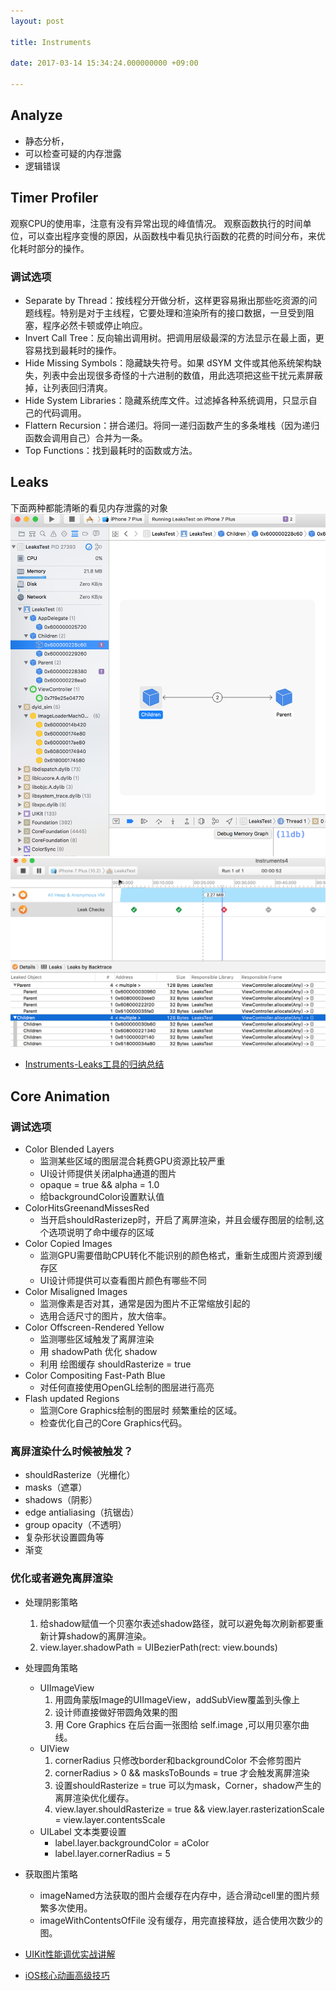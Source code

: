 ```yaml
---
layout: post

title: Instruments

date: 2017-03-14 15:34:24.000000000 +09:00

---
```



##  Analyze
+ 静态分析，
+ 可以检查可疑的内存泄露
+ 逻辑错误

## Timer Profiler
观察CPU的使用率，注意有没有异常出现的峰值情况。
观察函数执行的时间单位，可以查出程序变慢的原因，从函数栈中看见执行函数的花费的时间分布，来优化耗时部分的操作。
### 调试选项
+ Separate by Thread：按线程分开做分析，这样更容易揪出那些吃资源的问题线程。特别是对于主线程，它要处理和渲染所有的接口数据，一旦受到阻塞，程序必然卡顿或停止响应。
+ Invert Call Tree：反向输出调用树。把调用层级最深的方法显示在最上面，更容易找到最耗时的操作。
+ Hide Missing Symbols：隐藏缺失符号。如果 dSYM 文件或其他系统架构缺失，列表中会出现很多奇怪的十六进制的数值，用此选项把这些干扰元素屏蔽掉，让列表回归清爽。
+ Hide System Libraries：隐藏系统库文件。过滤掉各种系统调用，只显示自己的代码调用。
+ Flattern Recursion：拼合递归。将同一递归函数产生的多条堆栈（因为递归函数会调用自己）合并为一条。
+ Top Functions：找到最耗时的函数或方法。

## Leaks
下面两种都能清晰的看见内存泄露的对象
![](/assets/images/WX20170507-134808@2x.png)
![](/assets/images/WX20170507-134307@2x.png)

+ [Instruments-Leaks工具的归纳总结](http://www.cocoachina.com/ios/20161013/17759.html)
## Core Animation

### 调试选项
+ Color Blended Layers 
	+ 监测某些区域的图层混合耗费GPU资源比较严重
	+ UI设计师提供关闭alpha通道的图片
	+ opaque = true && alpha = 1.0
	+ 给backgroundColor设置默认值
+ ColorHitsGreenandMissesRed
	+ 当开启shouldRasterizep时，开启了离屏渲染，并且会缓存图层的绘制,这个选项说明了命中缓存的区域
+ Color Copied Images
	+ 监测GPU需要借助CPU转化不能识别的颜色格式，重新生成图片资源到缓存区
	+ UI设计师提供可以查看图片颜色有哪些不同
+ Color Misaligned Images
	+ 监测像素是否对其，通常是因为图片不正常缩放引起的
	+ 选用合适尺寸的图片，放大倍率。
+ Color Offscreen-Rendered Yellow
	+ 监测哪些区域触发了离屏渲染
	+ 用 shadowPath 优化 shadow
	+ 利用 绘图缓存 shouldRasterize = true
+ Color Compositing Fast-Path Blue
	+ 对任何直接使用OpenGL绘制的图层进行高亮 
+ Flash updated Regions
	+ 监测Core Graphics绘制的图层时 频繁重绘的区域。 
	+ 检查优化自己的Core Graphics代码。

### 离屏渲染什么时候被触发？

+ shouldRasterize（光栅化）
+ masks（遮罩）
+ shadows（阴影）
+ edge antialiasing（抗锯齿）
+ group opacity（不透明）
+ 复杂形状设置圆角等
+ 渐变

### 优化或者避免离屏渲染

+ 处理阴影策略
	1. 给shadow赋值一个贝塞尔表述shadow路径，就可以避免每次刷新都要重新计算shadow的离屏渲染。
	2. view.layer.shadowPath = UIBezierPath(rect: view.bounds)
+ 处理圆角策略
	+ UIImageView 
		1. 用圆角蒙版Image的UIImageView，addSubView覆盖到头像上
		2. 设计师直接做好带圆角效果的图
		3. 用 Core Graphics 在后台画一张图给 self.image ,可以用贝塞尔曲线。
	+ UIView 
		1. cornerRadius 只修改border和backgroundColor 不会修剪图片
		2. cornerRadius > 0 && masksToBounds = true  才会触发离屏渲染
		3. 设置shouldRasterize = true 可以为mask，Corner，shadow产生的离屏渲染优化缓存。
		4.  view.layer.shouldRasterize = true && view.layer.rasterizationScale = view.layer.contentsScale
	+ UILabel 文本类要设置
		+ label.layer.backgroundColor = aColor
		+ label.layer.cornerRadius = 5
+ 获取图片策略
	+ imageNamed方法获取的图片会缓存在内存中，适合滑动cell里的图片频繁多次使用。
	+ imageWithContentsOfFile 没有缓存，用完直接释放，适合使用次数少的图。

+ [UIKit性能调优实战讲解](http://www.jianshu.com/p/619cf14640f3)
+ [iOS核心动画高级技巧](https://zsisme.gitbooks.io/ios-/content/chapter12/instruments.html)





